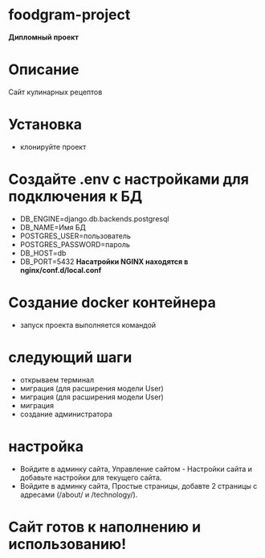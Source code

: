 # foodgram-project

**Дипломный проект**

# Описание
Сайт кулинарных рецептов

# Установка
 - клонируйте проект 
# Создайте .env с настройками для подключения к БД
- DB_ENGINE=django.db.backends.postgresql
- DB_NAME=Имя БД
- POSTGRES_USER=пользователь
- POSTGRES_PASSWORD=пароль
- DB_HOST=db
- DB_PORT=5432
**Насатройки NGINX находятся в nginx/conf.d/local.conf**
# Создание docker контейнера
 - запуск проекта выполняется командой <docker-compose up>
# следующий шаги
 - открываем терминал <docker-compose exec foodgram bash>
 - миграция <python manage.py makemigrations users> (для расширения модели User)
 - миграция <python manage.py migrate users> (для расширения модели User)
 - миграция <python manage.py migrate>
 - создание администратора <python manage.py createsuperuser>
 # настройка
 - Войдите в админку сайта, Управление сайтом - Настройки сайта и добавьте настройки для текущего сайта.
 - Войдите в админку сайта, Простые страницы, добавте 2 страницы с адресами (/about/ и /technology/).

# Сайт готов к наполнению и использованию!
